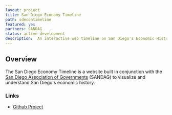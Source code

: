```yaml
---
layout: project
title: San Diego Economy Timeline
path: sdecontimeline 
featured: yes 
partners: SANDAG
status: active development
description:  An interactive web timeline on San Diego's Economic History, built in partnership with SANDAG
---
```


## Overview

The San Diego Economy Timeline is a website built in conjunction with the [San Diego Association of Governments](https://www.sandag.org/) (SANDAG) to visualize and understand San Diego's economic history.

### Links

- [Github Project](https://github.com/opensandiego/sd_economy_timeline)
